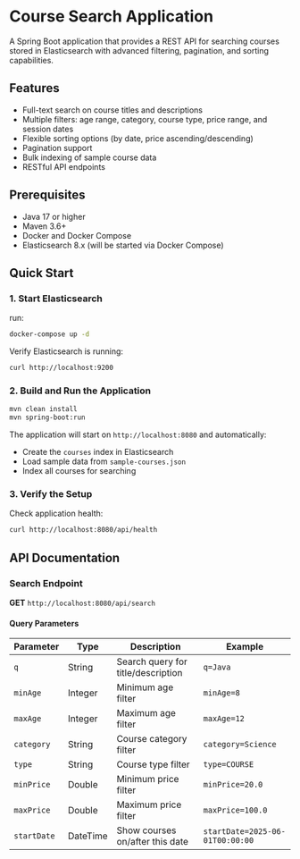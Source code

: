 # Course Search Application

A Spring Boot application that provides a REST API for searching courses stored in Elasticsearch with advanced filtering, pagination, and sorting capabilities.

## Features

- Full-text search on course titles and descriptions
- Multiple filters: age range, category, course type, price range, and session dates
- Flexible sorting options (by date, price ascending/descending)
- Pagination support
- Bulk indexing of sample course data
- RESTful API endpoints

## Prerequisites

- Java 17 or higher
- Maven 3.6+
- Docker and Docker Compose
- Elasticsearch 8.x (will be started via Docker Compose)

## Quick Start

### 1. Start Elasticsearch

run:

```bash
docker-compose up -d
```

Verify Elasticsearch is running:

```bash
curl http://localhost:9200
```

### 2. Build and Run the Application

```bash
mvn clean install
mvn spring-boot:run
```

The application will start on `http://localhost:8080` and automatically:
- Create the `courses` index in Elasticsearch
- Load sample data from `sample-courses.json`
- Index all courses for searching

### 3. Verify the Setup

Check application health:

```bash
curl http://localhost:8080/api/health
```

## API Documentation

### Search Endpoint

**GET** `http://localhost:8080/api/search`

#### Query Parameters

| Parameter | Type | Description | Example |
|-----------|------|-------------|---------|
| `q` | String | Search query for title/description | `q=Java` |
| `minAge` | Integer | Minimum age filter | `minAge=8` |
| `maxAge` | Integer | Maximum age filter | `maxAge=12` |
| `category` | String | Course category filter | `category=Science` |
| `type` | String | Course type filter | `type=COURSE` |
| `minPrice` | Double | Minimum price filter | `minPrice=20.0` |
| `maxPrice` | Double | Maximum price filter | `maxPrice=100.0` |
| `startDate` | DateTime | Show courses on/after this date | `startDate=2025-06-01T00:00:00` |